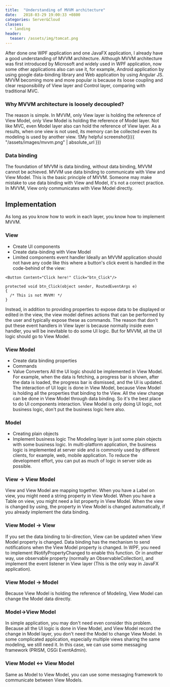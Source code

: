 ```yaml
---
title:  "Understanding of MVVM architecture"
date:   2018-03-29 19:00:33 +0800
categories: Server&Cloud
classes:
  - landing
header:
  teaser: /assets/img/tomcat.png
---
```


After done one WPF application and one JavaFX application, I already have a good understanding of MVVM architecture.
Although MVVM architecture was first introduced by Microsoft and widely used in WPF application, now some other applications also can use it, for example, Android application by using google data-binding library and Web application by using Angular JS.
MVVM becoming more and more popular is because its loose coupling and clear responsibility of View layer and Control layer, comparing with traditional MVC.

### Why MVVM architecture is loosely decoupled? 
The reason is simple. In MVVM, only View layer is holding the reference of View Model, only View Model is holding the reference of Model layer.
Not like MVC, even Model layer also can hold the reference of View layer.
As a results, when one view is not used, its memory can be collected even its modeling is used by another view.
![My helpful screenshot]({{ "/assets/images/mvvm.png" | absolute_url }})

### Data binding
The foundation of MVVM is data binding, without data binding, MVVM cannot be achieved. MVVM use data binding to communicate with View and View Model. This is the basic principle of MVVM. Someone may make mistake to use data binding with View and Model, it's not a correct practice. In MVVM, View only communicates with View Model directly.

## Implementation
As long as you know how to work in each layer, you know how to implement MVVM.

### View
* Create UI components
* Create data-binding with View Model
* Limited components event handler
Ideally an MVVM application should not have any code like this where a button's click event is handled in the code-behind of the view:
```
<Button Content="Click here!" Click="btn_Click"/>

protected void btn_Click(object sender, RoutedEventArgs e)
{
  /* This is not MVVM! */
}
```
Instead, in addition to providing properties to expose data to be displayed or edited in the view, the view model defines actions that can be performed by the user and typically expose these as commands. 
The reason that don't put these event handlers in View layer is because normally inside even handler, you will be inevitable to do some UI logic. But for MVVM, all the UI logic should go to View Model.


### View Model
* Create data binding properties
* Commands
* Value Converters
All the UI logic should be implemented in View Model. For example, when the data is fetching, a progress bar is shown, after the data is loaded, the progress bar is dismissed, and the UI is updated.
The interaction of UI logic is done in View Model, because View Model is holding all the properties that binding to the View. All the view change can be done in View Model through data binding. So it's the best place to do UI components interaction.
View Model is only doing UI logic, not business logic, don't put the business logic here also.

### Model
* Creating plain objects
* Implement business logic
The Modeling layer is just some plain objects with some business logic. In multi-platform application, the business logic is implemented at server side and is commonly used by different clients, for example, web, mobile application. To reduce the development effort, you can put as much of logic in server side as possible.

### View -> View Model
View and View Model are mapping together. When you have a Label on view, you might need a string property in View Model. When you have a Table on view, you might need a list property in View Model. When the view is changed by using, the property in View Model is changed automatically, if you already implement the data binding. 

### View Model -> View
If you set the data binding to bi-direction, View can be updated when View Model property is changed. Data binding has the mechanism to send notifications when the View Model property is changed. In WPF, you need to implement INotifyPropertyChanged to enable this function. 
Or in another way, use observable property (normally an ObservableCollection), and implement the event listener in View layer (This is the only way in JavaFX application). 

### View Model -> Model
Because View Model is holding the reference of Modeling, View Model can change the Model data directly.

### Model->View Model
In simple application, you may don't need even consider this problem. Because all the UI logic is done in View Model, and View Model record the change in Model layer, you don't need the Model to change View Model.
In some complicated application, especially multiple views sharing the same modeling, we still need it. In this case, we can use some messaging framework (PRISM, OSGi EventAdmin).

### View Model <-> View Model
Same as Model to View Model, you can use some messaging framework to communicate between View Models.
